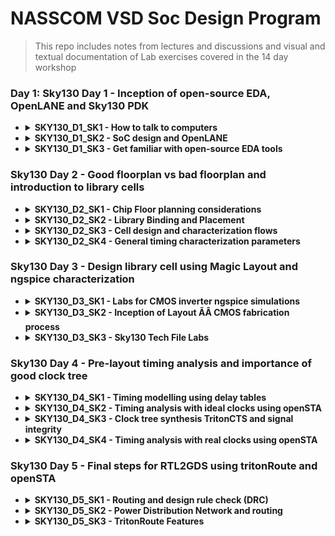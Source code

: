 # NASSCOM VSD Soc Design Program
> This repo includes notes from lectures and discussions and visual and textual documentation of Lab exercises covered in the 14 day workshop


### Day 1: Sky130 Day 1 - Inception of open-source EDA, OpenLANE and Sky130 PDK


- <details>
  <summary><strong>SKY130_D1_SK1 - How to talk to computers</strong></summary>
  
   - <details>
      <summary><strong>SKY_L1 - Introduction to QFN-48 Package, chip, pads, core, die and IPs</strong></summary>
      
      **Notes:**
      
     All embedded boards contain processor chips. The black chip is actually a package, with the actual chip located inside this package. The package shown is a QFN (Quad Flat No-leads) 48 package. The actual chip pins are connected to the package pins using wire bonds.

     
      
      <p float="left">
        <img src="https://github.com/user-attachments/assets/d0c9bc5c-57cc-4e6c-afd5-6a61ba2dacdb" alt="Alt text" width="300" /> 
        <img src="https://github.com/user-attachments/assets/474b32b6-d601-4ae0-bc1c-09de1641b96b" alt="Alt text" width="300" /> 
      </p>      
       Upon   opening the real chip, we can see the pads that connect the pins to the outside. Any signal entering or exiting the chip does so through these pads. Then we have the core, which contains all the digital logic. The die comprises both the core and the pads together.
       Chip Internals : Inside the core, we have MACROS(SoC, GPIO Banks, SPIs) and Foundry IPs(like PLL, SDCs, DAC, SRAM)
      
      <p float="left">
        
        <img src="https://github.com/user-attachments/assets/f9cf1c1d-7253-4e8e-9678-46ff642253c3" alt="Alt text" width="300" />
        <img src="https://github.com/user-attachments/assets/c64c4eb0-0e0c-48a0-9947-4e44fa55f189" alt="Alt text" width="300" />
      </p> 
      
   - <details>
      <summary><strong>SKY_L2 - Introduction to RISC-V</strong></summary>
     
      **Notes: -**
      RISC- V ISA can be described most abstractly as the language or computer or the way in which we talk to the computer.
      If we have a C program, and it needs to be run on a particular chip layout, the entire flow of processing can be represented as below:
     
      C Program ----> Assembly Language(RISC V) ---> Machine Language(Binary form) ----> The bits get executed on the chip layout
 
      Another interface that needs to be represented between RISC V and the layout is the Hardware Description Language. The particular RISC V specifications need to be described or implented using some RTL(example implementation of picorv32 cpu core shown in image). Then follows the RTL to layout or RTL to GDSII flow. 
      ![image](https://github.com/user-attachments/assets/2886adc8-805c-4041-aa14-9df273cdfbcd)

   - <details>
      <summary><strong>SKY_L3 - From Software Applications to Hardware</strong></summary>
     
      **Notes: -**
      The Applications that we use in our computer is actually run on the chip hardware present inside. The applications (written in any language like java, c++) enters into a system software and the software converts the program/app into binary language form. The various levels/layers of systwm software in this flow is Operating System, Compiler and Assembler.
     Apart from the other jobs of OS( like Handling IO operations, Allocatiing memory etc), the majot job of OS is to compile and convert to assembly language and finally to binary form to be understood by the machine.
      ![image](https://github.com/user-attachments/assets/06d5d18f-d225-419a-9981-d14e98f7a1e1)
     An example flow is as below:
     
     Any C/C++/VB/JAVA function --> respective language compiler --> converted into hardware based instruction set--> assembler --> hexa representation of instructions(binary form. .exe file) --> enter chip--> hardware responds as per incoming bitstream.
 
     The syntax of the instruction set at compiler output is dependent on hardware architecture. E.g., for x86, ARM, RISC V types of hardware, the instruction set will also be in x86, ARM, RISC V format respectively. The final output binary pattern decides what should be the hardware should be doing. 
     ![image](https://github.com/user-attachments/assets/5de5d1bb-0d69-4bbb-8be5-9e1a19044727)
     An example of a C input program compiled into instructions is given below:
     ![image](https://github.com/user-attachments/assets/1b83de11-85f1-446d-a577-dcc865f9807a)
     The instruction set acts as an abstract interface between the C language function and the hardware. So we can say that these instruction set represents the architecture of the hardware, because it decides how the C function should interact with the hardware. So it is called the Instuction Set Architecture.
     ![image](https://github.com/user-attachments/assets/5689de20-b96b-4032-8b65-a6696927a8f6)
Another important interface between Functon and hardware is the RTL language. The output of assembler for each instruction is a binary pattern(a pattern means ADD, another pattern for Multiply. We need to build an RTL description of a hardware that will understand each binary pattern. This way of describing the hardware is called RTL implementation of the Instruction Set. This RTL is synthesized into netlist. i.e., High level RTL is converted into gates and their connection. Then follows the physical implementation of netlist. 
     ![image](https://github.com/user-attachments/assets/aa8c4d00-5214-4412-9d40-e58c2643e9c8)
   

  </details>

- <details>
  <summary><strong>SKY130_D1_SK2 - SoC design and OpenLANE</strong></summary>

  -   <details>
      <summary><strong>SKY_L1 - Introduction to all components of open-source digital asic design</strong></summary>
    
      **Notes: -**
      
      Designing ASICS requires RTL IPs, EDA Tools and PDK Kits. 100% open source ASIC design is possible due to open source RTL designs(librecores,.org, opencores.org, github.com) and EDA Tools(Qflow, OpenROAD, OpenLANE) and opensource PDK(Foss 130nm PDK)
      
      **PDKs: -**
      In earlier days, design of IC was tightly with manufacturing processeces available within each company. Later, the design was seperated from technology leading to structured design methodolgy based on λ - based rules. This gave way to Pure Lay Fabs and Fabless design companies. The interface between designers and the FAB became a set of files called PDK(Process Design Kits)
      
      PDKs include collection of files used to model a fabrication process for the EDA tools used an IC.
        - Process design Rules: DRC, LVS, PEX
        - Device Models
        - Digital Standard Cell Libraries
        - I/O Libraries ...
   
      Google and skywater together agreed to open source the PDK for the 130nm process by skywater. AS a result, in June 2020, Google released the first open sourced PDK in the market: FOSS 130nm Production PDK. 130 nm process is still relevant because of its application in many processes. Intel P4EE used 130nm process. 

      </details>
      
  -   <details>
      <summary><strong>SKY_L2 - Simplified RTL2GDS flow</strong></summary>
    
      **Notes: -**
      The major steps in RTL to GDS flow is shown below:
      ![image](https://github.com/user-attachments/assets/7e84c208-90fd-46aa-a0db-ef8b64923b25)
      1. Synthesis: Converts RTL to circuit using components from Standard Cell Library. Resulting file is gatelevel netlist
      2. Floor and Power planning:
         Different for macros and chips
          - Chip FLoor planning: partition thr chip die between different system buliding blocks and place the I/O pads
          - Macros FLoor planning:  decide macro dimensions, pin locations, row definitions etc
            
         In power planning, the power network is constructed, through horizontal and vertical rings to reduce resistance and address electromagnetition problem
      4. Placement : Place gatelevel netlist cells on rows such as to reduce interconnect length
   
         Global placement: optimal position is found for all cells, not necesssarily on rule
         
         Detailed placement: obeys rules
         
      6. Clock Tree Synthesis: Create clock distribution network to deliver clock to all sequential elements, with minimum skew and good shape(H tree, X tree etc)
      7. Routing: Signal routing develops patterns of horizontal and vertical metal patterns to connect different cells(PDK defines features of the nets). Uses divide and conquer method for forming the routing grid. GLobal routing generates routing guides, followed by detailed routing t implement actual routing.
      8. SignOff: Includes physical verification( by design rule checking and Layout vs schematic verification) and timing verification(Static Timing Analysis)

      </details>
      
  -   <details>
      <summary><strong>SKY_L3 - Introduction to OpenLANE and Strive chipsets</strong></summary>
 
      **Notes: -**

      With release of opensource PDK, e-fabless decided to create a reference opensource ASIC implementation methodology and flow called OPENLANE. It comes with APACHE 2.0 and is available in github.
 
      OpenLANE started as a True open source Tape out experiment. At e Fabless, there is a family of SoCs called striVe with open PDK, open EDA and open RTL (open Everything). Example members with various features is given below.
      
      ![image](https://github.com/user-attachments/assets/e9cb9eaf-f610-45bc-a0cf-657d92f0b96d)

      Main goal of openLANE is to produce a clean(no LVS, DRS violayions) GDSII with no human intervention. It is tuned for SkyWater 130nm Open PDK. It is containerilzed(functional out of the box). It can be used to harden macros and chips(to generate final layout).

      It has two modes of operations : Autonomous or interactive. OpenLANE has design space exporation to find the best set of flow configurations. 

      OpenLANE comes with many design examples. 
    
      </details>
      
  -   <details>  
      <summary><strong>SKY_L4 - Introduction to OpenLANE detailed ASIC design flow</strong></summary>
 
      **Notes: -**
      OpenLANE ASIC flow:
       
      The design flow starts at Design RTL and ends at GDSII file taking the SKY130 PDK as input function.
 
      OpenLANE is based on several opensource projects like OpenROAD, Magic VLSI Layout Tool, K Layout, Fault, Yosysy, QFlow and ABC.
      ![image](https://github.com/user-attachments/assets/aedd1fff-5d2e-4552-813c-76f6c3d32f60)
      
      The OpenLANE has Synthesis exploration to explore different strategies for best area and delay outputs. It has also more than 35 Design Exploration to get best design configuration, best result and clean layout. The design exploration utility is also used for regression testing. We run OpenLane on ~70 designs and compare the results. There is Design for Test option by Fault. 
    
      </details>
      
  </details>

- <details>
  <summary><strong>SKY130_D1_SK3 - Get familiar with open-source EDA tools</strong></summary>

  -   <details>
      <summary><strong>SKY_L1 - OpenLANE Directory structure in detail</strong></summary>
    
      ![image](https://github.com/user-attachments/assets/d710bd2e-48dd-4147-824d-fcaf0b75994c)

      ![image](https://github.com/user-attachments/assets/e71f311e-4821-4c06-9d5a-c7da11a6209c)
      <details>
      
  -   <details>
      <summary><strong>SKY_L2 - Design Preparation Step</strong></summary>
  
      Change directory :
      ```bash
      cd Desktop/work/tools/openlane_working_dir/openlane          
      ```
      Invoke openlane
      ```bash
      ~/Desktop/work/tools/openlane_working_dir/openlane$ docker
      ```
      This will invoke the efabless openlane flow contained sub system docker. Now we use interactive flow.tcl method(or else it will run complete flow at once)
      ```bash
      bash-4.2$ ./flow.tcl -interactive
      ```
      ![image](https://github.com/user-attachments/assets/dc732b61-60a2-4ff2-bbbe-7c1c0ad61f19)
      Now we give required package and then prepare the design to have required files(like RTL src file and sdc files and config files etc). So we point to the required design file . e.g. picorv32
      ```bash
      % package require openlane 0.9
  
      % prep -design picorv32a
      ```
      ![image](https://github.com/user-attachments/assets/02d0821d-104e-4607-af9f-eb603eee02c9)

      The first prep step is the **merging of .tlef file(with metal layer info) and cell .lef file(with standard cell info)**.

      
  -   <details>
      <summary><strong>SKY_L3 - Review files after design prep and run synthesis</strong></summary>
      
      ```bash
      cd Desktop/work/tools/openlane_working_dir/openlane/designs/picorv32a/runs
      ```
      
      This contains working date's folder, inside which we can find the required files created now for the flow. 
    
      ![image](https://github.com/user-attachments/assets/c6c6cb3c-bb22-4c68-9677-099dd196ba28)
      
      We can use the following command in another terminal to inspect the resulting config file. The advantage of openlane is that we can change the configurations on the fly. (use q button to close files opened in terminal using less command)
      
      ```bash
      ~/Desktop/work/tools/openlane_working_dir/openlane/designs/picorv32a/runs/28-08_20-544 less config.tcl
      ```
      Next step is synthesis
      ```bash
      run_synthesis
      ```
      ![image](https://github.com/user-attachments/assets/726f341a-2708-452b-9210-674aaf456d69)
      
  -   <details>
      <summary><strong>SKY_L4 - OpenLANE Project Git Link Description</strong></summary>
     
      All the information regarding openlane can be found in the github page: openlane efabless.
  
      Another resource is fossi dial up youtube video.
   
  -   <details>
      <summary><strong>SKY_L5 - Steps to characterize synthesis results</strong></summary>
  
      ![image](https://github.com/user-attachments/assets/a6008b60-5c73-4936-9fd7-aac138fb2e25)
  
      ```math
      No. of DFF = 1613
      ```
      ```math
      No. of cells =\ 14876
      ```
      ```math
      Flop\ ratio =\ 1613/14876
      ```    
      ```math
      = 0.108429685 = 10.84 \%
      ```
      Synthesized netlist
      ```bash
      ~~/Desktop/work/tools/openlane_working_dir/openlane/designs/picorv32a/runs/28-08_20-54/results/synthesis$ less picorv32a.synthesis.v
      ```
      ![image](https://github.com/user-attachments/assets/1993ede8-b712-4906-ba49-85f1279622a4)
      
      Report after synthesis:
   
      ![image](https://github.com/user-attachments/assets/3093bdf6-be3e-4d27-80e4-7b0f34cb2f4f)
  
      ```bash
      ~/Desktop/work/tools/openlane_working_dir/openlane/designs/picorv32a/runs/28-08_20-544/reports/synthesis$ less 1-yosys_4.stat.rpt
      ```
      ![image](https://github.com/user-attachments/assets/e05cfb95-2316-4a35-8c35-2ea28c3dc2ef)
  
  
    </details>

  
### Sky130 Day 2 - Good floorplan vs bad floorplan and introduction to library cells


- <details>
  <summary><strong>SKY130_D2_SK1 - Chip Floor planning considerations</strong></summary>
  
   -  <details>
      <summary><strong>SKY_L1 - Utilization factor and aspect ratio</strong></summary>
     
      ![image](https://github.com/user-attachments/assets/174643f3-7a9f-4a95-8628-5d2923bad597)

   -  <details>
      <summary><strong>SKY_L2 - Concept of pre-placed cells</strong></summary>
     
      ![image](https://github.com/user-attachments/assets/a8e3e6a1-2234-409a-bf90-856f8fc719d0)
     
      ![image](https://github.com/user-attachments/assets/b03fca08-c1cf-4b38-bfc4-6fb8448669c6)
     
      ![image](https://github.com/user-attachments/assets/90cfdeeb-78da-4d2b-b95d-7e3023bfea12)


   -  <details>
      <summary><strong>SKY_L3 - De-coupling capacitors</strong></summary>
     
      ![image](https://github.com/user-attachments/assets/52087f4f-e86d-4a65-8458-28b90f547d0c)

      ![image](https://github.com/user-attachments/assets/99b494ca-4b5a-48b9-aae8-e2f94234785e)

      Whenever there is a switching activity, the decoupling capacitor provides some charge to the circuit. When there is no switching activity, this capacitor replenishes its charge. In chip, it is places as shown below:

      ![image](https://github.com/user-attachments/assets/f1473092-d82b-4d50-aaf9-7574475afc36)

      Decoupling helps to avoid power loss and cross talk

     
   -  <details>
      <summary><strong>SKY_L4 - Power planning</strong></summary>
            
      Just like a macro requires decoupling capacitor to provide for sudden voltage requirement as well as discharge scenarios, the whole chip with lots of macros require adjacent Vdd and Vss to maintain the signal shape from driver to load. Avoiding ground bounce and voltage droop outside noise margin is difficult with single tap source.
       
      The proble of single source and a possible solution is given below:
 
           
      <p float="left">       
        <img src="https://github.com/user-attachments/assets/2bb2aeea-c81c-4369-bf0f-14eff222a0d5" alt="Alt text" width="300" />        
        <img src="https://github.com/user-attachments/assets/e5e1d1f3-e5b1-436c-bab0-f40532fd2806" alt="Alt text" width="300" />
     
      </p>   
   
      To place chip components near to source and ground, modern chips use power mesh fro source as well as ground so that any sudden requirement of charging or discharging can be addressed by the nearest power/ground points.

      ![image](https://github.com/user-attachments/assets/fadb62f7-22f6-40fb-bfaf-62d96c6af4ed)

     
  -   <details>
      <summary><strong>SKY_L5 - Pin placement and logical cell placement blockage</strong></summary>

      ![image](https://github.com/user-attachments/assets/73bd85c3-7099-4161-807b-acc22a2e2619)

      ![image](https://github.com/user-attachments/assets/16e17cff-00d2-4864-b0c1-cbca62e7e068)

  -   <details>
      <summary><strong>SKY_L6 - Steps to run floorplan using OpenLANE</strong></summary>
     
      In OpenLANE there are many switches with which we can adjust the flow directions. To see this, we need to go to configurations folder.
     
      ```bash
      vsduser@vsdquadron:~/Desktop/work/tools/openlane_working_dir/openlane/configuration$ less README.md
      ```
      
      > Here we can see variables associated with synthesis and floorplan
 
     
      ![image](https://github.com/user-attachments/assets/edd879c4-b7da-4cb7-bd7d-6be74be2eaa2)
       
      ```bash
      vsduser@vsdquadron:~/Desktop/work/tools/openlane_working_dir/openlane/configuration$ less floorplan.tcl
      ```
      > Here we can observe the floorplan default parameters
 
      ![image](https://github.com/user-attachments/assets/736a9139-6102-45af-bec7-a4e2c793315b)

      > config files in the selected design can be seen below:
     
      ![image](https://github.com/user-attachments/assets/0c2438a9-89bc-4cb3-b1da-38d546ec7c7f)
     

      > The priority precedence:
 
      - Lowest :system defaults
      - next : config.tcl
      - most : <pdk_variant>.tcl (eg. sky130A_sky130_fd_sc_hd_config.tcl)
 
      > upon opening the config.tcl
            
      ![image](https://github.com/user-attachments/assets/31ab7df5-ad8e-438f-8a17-c533de2630e2) 


      To run floor plane in OpenLANE flow,
     
      ```bash
      run_floorplan
      ```
            
      <p float="left">       
        <img src="https://github.com/user-attachments/assets/b619d4f5-31c3-4204-820a-a625acea285c" alt="Alt text" width="400" />        
        <img src="https://github.com/user-attachments/assets/4275fc04-4c28-4117-bc4d-8fd9248d1ff9" alt="Alt text" width="400" />
           
      </p> 
 
  -   <details>
      <summary><strong>SKY_L7 - Review floorplan files and steps to view floorplan</strong></summary>      
 
      To check if config.tcl precedence has taken over system defaults, we can go to logs --> floorplan

      ```bash
      vsduser@vsdquadron:~/Desktop/work/tools/openlane_working_dir/openlane/designs/picorv32a/runs/28-08_20-54/logs/floorplan$ less 4-ioplacer.log
      ```
 
      <p float="left">       
        <img src="https://github.com/user-attachments/assets/7e6f8b2c-127e-476d-b1b3-a59e3668f603" alt="Alt text" width="400" />        
        <img src="https://github.com/user-attachments/assets/9c480e10-1c08-4373-89c1-f6fa47819dd9" alt="Alt text" width="400" />
     
      </p> 
      
      Checking config.tcl lets us know which all parameters were included in the current flow
 
      ```bash            
      vsduser@vsdquadron:~/Desktop/work/tools/openlane_working_dir/openlane/designs/picorv32a/runs/28-08_20-54/results/floorplan$ less picorv
      ```
      
      ![image](https://github.com/user-attachments/assets/707c7e42-e14a-4469-abcf-7c5bd3e9b94d)

      ```bash
      vsduser@vsdquadron:~/Desktop/work/tools/openlane_working_dir/openlane/designs/picorv32a/runs/28-08_20-54/$ less config.tcl
      ```
      Now open the terminal where we saw reports and change folder to picorv32a --> runs --> <date_folder> --> results --> floorplan 
        
      Then open floorplan.def file.
     
      ```bash
      vsduser@vsdquadron:~/Desktop/work/tools/openlane_working_dir/openlane/designs/picorv32a/runs/28-08_20-54/results/floorplan$ less picorv32a.floorplan.def
      ```
      ![image](https://github.com/user-attachments/assets/0008d4f8-a16e-4ebe-9b06-e35bddc20fa4)
 
      
      ```tcl
      def means data exchange format

      In floorplan.def, it is given that 1000 design units = 1 micron.

      Die area = width * height

      = [(660685-0)/1000] * [(671405-0)/1000]

      = 660.685 * 671.405

      = 4,43,587.212425 sq. micron

      ```
            
      def file is not easy to understand. So we can use **MAGIC** tool to see the actual layout after floorplan

      ```bash
      vsduser@vsdquadron:~/Desktop/work/tools/openlane_working_dir/openlane/designs/picorv32a/runs/28-08_20-54/results/floorplan$ magic -T /home/vsduser/Desktop/work/tools/openlane_working_dir/pdks/sky130A/libs.tech/magic/sky130A.tech lef read ../../tmp/merged.lef def read picorv32a.floorplan.def &
      ```

      ![image](https://github.com/user-attachments/assets/41c3af5d-2cf4-44b0-bcbf-1c2b46e416a5)
  
      This opens up magic layout tool as below:
      
      ![image](https://github.com/user-attachments/assets/816661a7-55ae-4812-b336-44b79e3f3542)


     
  -   <details>
      <summary><strong>SKY_L8 - Review floorplan layout in Magic</strong></summary>
      
      We can see the floorplan. Maximize window and press s to select the entire layout. Then press v to put the design at centre
  
      Zooming in: press left click and move cursor, then right click, then press z

      <p float="left">       
        <img src="https://github.com/user-attachments/assets/cfd3d3f5-a3ae-4643-a6ed-fd28738a3d09" alt="Alt text" width="400" />        
        <img src="https://github.com/user-attachments/assets/3a849753-2a0d-44b6-9a5f-0bf4ba1d0b77" alt="Alt text" width="400" />
     
      </p> 



      We set IO mode as 1, so IO pins are placed equidistantly. We can see the details of each elements by selecting using s and typing what in tkcon window, as shown below:

      <p float="left">       
        <img src="https://github.com/user-attachments/assets/e84a4b68-efe9-4456-bb87-42f85936a6c0" alt="Alt text" width="400" />        
        <img src="https://github.com/user-attachments/assets/eb068cd3-42cd-445f-b514-c37c4f94a0ba" alt="Alt text" width="400" />
     
      </p> 
      
      There are decap cells
      
      Tap cells avoid latchup condition in CMOS devices. These are placed diagonally equidistant set by config file.

      Floorplan doesnt do standard cell placements.(clock buffer, or gate etc)

      
- <details>
  <summary><strong>SKY130_D2_SK2 - Library Binding and Placement</strong></summary>

  
  
  -   <details>
      <summary><strong>SKY_L1 - Netlist binding and initial place design</strong></summary>
     


   - <details>
      <summary><strong>SKY_L2 - Optimize placement using estimated wire-length and capacitance</strong></summary>

   - <details>
      <summary><strong>SKY_L2 - Optimize placement using estimated wire-length and capacitance</strong></summary>

   - <details>
      <summary><strong>SKY_L3 - Final placement optimization</strong></summary>

   - <details>
      <summary><strong>SKY_L4 - Need for libraries and characterization</strong></summary>

   - <details>
      <summary><strong>SKY_L5 - Congestion aware placement using RePlAce</strong></summary>


- <details>
  <summary><strong>SKY130_D2_SK3 - Cell design and characterization flows</strong></summary>
  
   - <details>
      <summary><strong>SKY_L1 - Inputs for cell design flow</strong></summary>
     

   - <details>
      <summary><strong>SKY_L2 - Circuit design step</strong></summary>

   - <details>
      <summary><strong>SKY_L3 - Layout design step</strong></summary>

   - <details>
      <summary><strong>SKY_L4 - Typical characterization flow</strong></summary>



- <details>
  <summary><strong>SKY130_D2_SK4 - General timing characterization parameters</strong></summary>
  
   - <details>
      <summary><strong>SKY_L1 - Timing threshold definitions</strong></summary>
          

   - <details>
      <summary><strong>SKY_L2 - Propagation delay and transition time</strong></summary>


### Sky130 Day 3 - Design library cell using Magic Layout and ngspice characterization


- <details>
  <summary><strong>SKY130_D3_SK1 - Labs for CMOS inverter ngspice simulations</strong></summary>
  
   - <details>
      <summary><strong>SKY_L0 - IO placer revision</strong></summary>

   - <details>
      <summary><strong>SKY_L1 - SPICE deck creation for CMOS inverter</strong></summary>

   - <details>
      <summary><strong>SKY_L2 - SPICE simulation lab for CMOS inverter</strong></summary>

   - <details>
      <summary><strong>SKY_L3 - Switching Threshold Vm</strong></summary>

   - <details>
      <summary><strong>SKY_L4 - Static and dynamic simulation of CMOS inverter</strong></summary>
      
   - <details>
      <summary><strong>SKY_L5 - Lab steps to git clone vsdstdcelldesign</strong></summary>  

- <details>
  <summary><strong>SKY130_D3_SK2 - Inception of Layout ÃÂ CMOS fabrication process</strong></summary>
  
   - <details>
      <summary><strong>SKY_L1 - Create Active regions</strong></summary>

   - <details>
      <summary><strong>SKY_L2 - Formation of N-well and P-well</strong></summary>

   - <details>
      <summary><strong>SKY_L3 - Formation of gate terminal</strong></summary>

   - <details>
      <summary><strong>SKY_L4 - Lightly doped drain (LDD) formation</strong></summary>

   - <details>
      <summary><strong>SKY_L5 - Source ÃÂ drain formation</strong></summary>

   - <details>
      <summary><strong>SKY_L6 - Local interconnect formation</strong></summary>

   - <details>
      <summary><strong>SKY_L7 - Higher level metal formation</strong></summary>

   - <details>
      <summary><strong>SKY_L8 - Lab introduction to Sky130 basic layers layout and LEF using inverter</strong></summary>

   - <details>
      <summary><strong>SKY_L9 - Lab steps to create std cell layout and extract spice netlist</strong></summary>   
      
- <details> 
  <summary><strong>SKY130_D3_SK3 - Sky130 Tech File Labs</strong></summary>
  
   - <details>
      <summary><strong>SKY_L1 - Lab steps to create final SPICE deck using Sky130 tech</strong></summary>

   - <details>
      <summary><strong>SKY_L2 - Lab steps to characterize inverter using sky130 model files</strong></summary>

   - <details>
      <summary><strong>SKY_L3 - Lab introduction to Magic tool options and DRC rules</strong></summary>      

   - <details>
      <summary><strong>SKY_L4 - Lab introduction to Sky130 pdk's and steps to download labs</strong></summary>

   - <details>
      <summary><strong>SKY_L5 - Lab introduction to Magic and steps to load Sky130 tech-rules</strong></summary>

   - <details>
      <summary><strong>SKY_L6 - Lab exercise to fix poly.9 error in Sky130 tech-file</strong></summary>   

   - <details>
      <summary><strong>SKY_L7 - Lab exercise to implement poly resistor spacing to diff and tap</strong></summary>

   - <details>
      <summary><strong>SKY_L8 - Lab challenge exercise to describe DRC error as geometrical construct</strong></summary>

   - <details>
      <summary><strong>SKY_L9 - Lab challenge to find missing or incorrect rules and fix them</strong></summary>   
      
### Sky130 Day 4 - Pre-layout timing analysis and importance of good clock tree


- <details>
  <summary><strong>SKY130_D4_SK1 - Timing modelling using delay tables</strong></summary>
  
   - <details>
      <summary><strong>SKY_L1 - Lab steps to convert grid info to track info</strong></summary>
        
   - <details>
      <summary><strong>SKY_L2 - Lab steps to convert magic layout to std cell LEF</strong></summary>

   - <details>
      <summary><strong>SKY_L3 - Introduction to timing libs and steps to include new cell in synthesis</strong></summary>
        
   - <details>
      <summary><strong>SKY_L4 - Introduction to delay tables</strong></summary>

   - <details>
      <summary><strong>SKY_L5 - Delay table usage Part 1</strong></summary>
        
   - <details>
      <summary><strong>SKY_L6 - Delay table usage Part 2</strong></summary>

   - <details>
      <summary><strong>SKY_L7 - Lab steps to configure synthesis settings to fix slack and include vsdinv</strong></summary>


- <details>
  <summary><strong>SKY130_D4_SK2 - Timing analysis with ideal clocks using openSTA</strong></summary>
  
   - <details>
      <summary><strong>SKY_L1 - Setup timing analysis and introduction to flip-flop setup time</strong></summary>
        
   - <details>
      <summary><strong>SKY_L2 - Introduction to clock jitter and uncertainty</strong></summary>

   - <details>
      <summary><strong>SKY_L3 - Lab steps to configure OpenSTA for post-synth timing analysis</strong></summary>

   - <details>
      <summary><strong>SKY_L4 - Lab steps to optimize synthesis to reduce setup violations</strong></summary>

   - <details>
      <summary><strong>SKY_L5 - Lab steps to do basic timing ECO</strong></summary>

      
- <details>
  <summary><strong>SKY130_D4_SK3 - Clock tree synthesis TritonCTS and signal integrity</strong></summary>
  
   - <details>
      <summary><strong>SKY_L1 - Clock tree routing and buffering using H-Tree algorithm</strong></summary>
        
   - <details>
      <summary><strong>SKY_L2 - Crosstalk and clock net shielding</strong></summary>

   - <details>
      <summary><strong>SKY_L3 - Lab steps to run CTS using TritonCTS</strong></summary>
        
   - <details>
      <summary><strong>SKY_L4 - Lab steps to verify CTS runs</strong></summary>

- <details>
  <summary><strong>SKY130_D4_SK4 - Timing analysis with real clocks using openSTA</strong></summary>
  
   - <details>
      <summary><strong>SKY_L1 - Setup timing analysis using real clocks</strong></summary>
        
   - <details>
      <summary><strong>SKY_L2 - Hold timing analysis using real clocks</strong></summary>

   - <details>
      <summary><strong>SKY_L3 - Lab steps to analyze timing with real clocks using OpenSTA</strong></summary>
        
   - <details>
      <summary><strong>SKY_L4 - Lab steps to execute OpenSTA with right timing libraries and CTS assignment</strong></summary>

    - <details>
      <summary><strong>SKY_L5 - Lab steps to observe impact of bigger CTS buffers on setup and hold timing</strong></summary>
        
         

### Sky130 Day 5 - Final steps for RTL2GDS using tritonRoute and openSTA


- <details>
  <summary><strong>SKY130_D5_SK1 - Routing and design rule check (DRC)</strong></summary>
  
   - <details>
      <summary><strong>SKY_L1 - Introduction to Maze Routing ÃÂ LeeÃÂs algorithm</strong></summary>
     
   - <details>
      <summary><strong>SKY_L2 - LeeÃÂs Algorithm conclusion</strong></summary>

   - <details>
      <summary><strong>SKY_L3 - Design Rule Check</strong></summary>

                    


- <details>
  <summary><strong>SKY130_D5_SK2 - Power Distribution Network and routing</strong></summary>

   - <details>
      <summary><strong>SKY_L1 - Lab steps to build power distribution network</strong></summary>      
  
   - <details>
      <summary><strong>SKY_L2 - Lab steps from power straps to std cell power</strong></summary>
     

   - <details>
      <summary><strong>SKY_L3 - Basics of global and detail routing and configure TritonRoute</strong></summary>

- <details>
  <summary><strong>SKY130_D5_SK3 - TritonRoute Features</strong></summary>

   - <details>
      <summary><strong>SKY_L1 - TritonRoute feature 1 - Honors pre-processed route guides</strong></summary>

   - <details>
      <summary><strong>SKY_L2 - TritonRoute Feature2 & 3 - Inter-guide connectivity and intra- & inter-layer routing</strong></summary>

   - <details>
      <summary><strong>SKY_L3 - TritonRoute method to handle connectivity</strong></summary>     

   - <details>
      <summary><strong>SKY_L4 - Routing topology algorithm and final files list post-route</strong></summary>      

